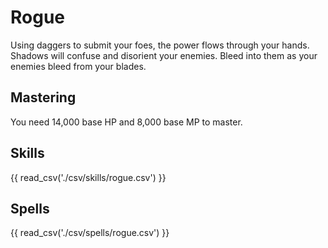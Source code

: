 # Rogue

Using daggers to submit your foes, the power flows through your hands. Shadows will confuse and disorient your enemies. Bleed into them as your enemies bleed from your blades.

## Mastering

You need 14,000 base HP and 8,000 base MP to master.

## Skills

{{ read_csv('./csv/skills/rogue.csv') }}

## Spells

{{ read_csv('./csv/spells/rogue.csv') }}
